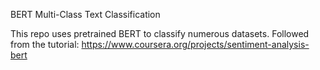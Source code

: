 BERT Multi-Class Text Classification

This repo uses pretrained BERT to classify numerous datasets. 
Followed from the tutorial: https://www.coursera.org/projects/sentiment-analysis-bert
